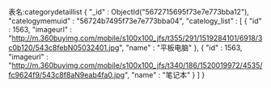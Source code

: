 表名:categorydetaillist
{
    "_id" : ObjectId("5672715695f73e7e773bba12"),
    "catelogymemuid" : "56724b7495f73e7e773bba04",
    "catelogy_list" : [
        {
            "id" : 1563,
            "imageurl" : "http://m.360buyimg.com/mobile/s100x100_jfs/t355/291/1519284101/6918/3c0b120/543c8febN05032401.jpg",
            "name" : "平板电脑"
        },
        {
            "id" : 1563,
            "imageurl" : "http://m.360buyimg.com/mobile/s100x100_jfs/t340/186/1520019972/4535/fc9624f9/543c8f8aN9eab4fa0.jpg",
            "name" : "笔记本"
        }
    ]
}